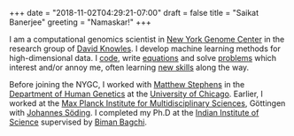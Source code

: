 +++
date = "2018-11-02T04:29:21-07:00"
draft = false
title = "Saikat Banerjee"
greeting = "Namaskar!"
+++
<!---
A genuine leader is not a searcher for consensus but a molder of consensus.
Martin Luther King Jr. -->
I am a computational genomics scientist in [New York Genome Center](https://www.nygenome.org/)
in the research group of [David Knowles](https://daklab.github.io/).
I develop machine learning methods for high-dimensional data.
I [code](https://github.com/banskt), write [equations](https://www.biorxiv.org/content/early/2018/06/04/198911) 
and solve [problems](https://scholar.google.com/citations?user=Olrxt2IAAAAJ) which interest and/or annoy me, 
often learning [new skills](/about) along the way.

Before joining the NYGC, I worked with [Matthew Stephens](https://stephenslab.uchicago.edu/) 
in the [Department of Human Genetics](https://genes.uchicago.edu/) at the [University of Chicago](https://www.uchicago.edu).
Earlier, I worked at the [Max Planck Institute for Multidisciplinary Sciences](https://www.mpinat.mpg.de/en), G&ouml;ttingen
with [Johannes S&ouml;ding](https://www.mpibpc.mpg.de/soeding).
I completed my Ph.D at the [Indian Institute of Science](https://iisc.ac.in/) supervised by [Biman Bagchi](https://en.wikipedia.org/wiki/Biman_Bagchi).
